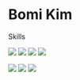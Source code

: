 <h1> Bomi Kim </h1>

Skills 
<p>
<img src="https://img.shields.io/badge/HTML5-fff?style=flat&logo=HTML5&logoColor=E34F26"/>
<img src="https://img.shields.io/badge/CSS3-fff?style=flat&logo=CSS3&logoColor=1572B6"/>
<img src="https://img.shields.io/badge/JavaScript-fff?style=flat&logo=JavaScript&logoColor=F7DF1E"/>
<img src="https://img.shields.io/badge/React-fff?style=flat&logo=React&logoColor=61DAFB"/>
</p>

<p> 
<a href="https://https://ekki88.tistory.com//" target="_blank"><img src="https://img.shields.io/badge/Blog-pink?style=flat&logo=Tistory&logoColor=#000000"/></a>
<img src="https://img.shields.io/badge/ekki88-1DA1F2?style=flat&logo=Twitter&logoColor=fff"/>
<a href="ekki88@gmail.com" target="_blank"><img src="https://img.shields.io/badge/ekki88@gmail.com-F06B66?style=flat&logo=Gmail&logoColor=fff"/></a>
</p>
